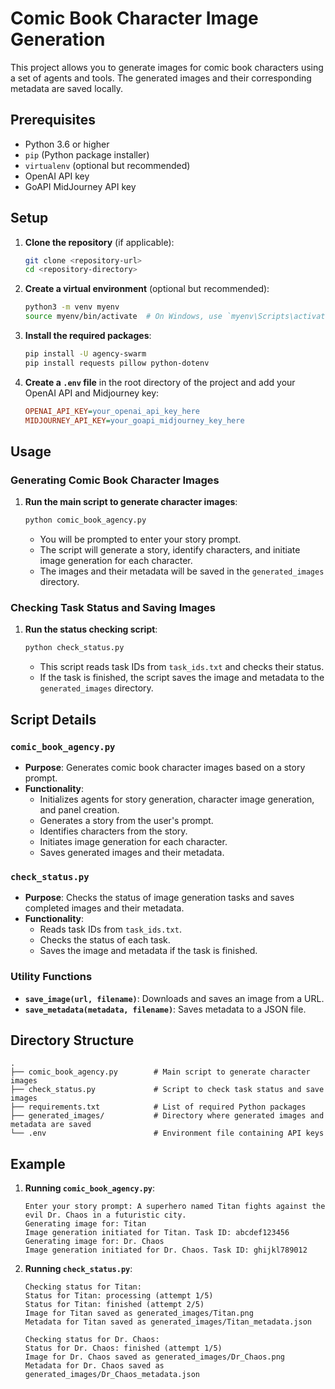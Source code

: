 
# Comic Book Character Image Generation

This project allows you to generate images for comic book characters using a set of agents and tools. The generated images and their corresponding metadata are saved locally.

## Prerequisites

- Python 3.6 or higher
- `pip` (Python package installer)
- `virtualenv` (optional but recommended)
- OpenAI API key
- GoAPI MidJourney API key

## Setup

1. **Clone the repository** (if applicable):
   ```bash
   git clone <repository-url>
   cd <repository-directory>
   ```

2. **Create a virtual environment** (optional but recommended):
   ```bash
   python3 -m venv myenv
   source myenv/bin/activate  # On Windows, use `myenv\Scripts\activate`
   ```

3. **Install the required packages**:
   ```bash
   pip install -U agency-swarm
   pip install requests pillow python-dotenv
   ```

4. **Create a `.env` file** in the root directory of the project and add your OpenAI API and Midjourney key:
   ```ini
   OPENAI_API_KEY=your_openai_api_key_here
   MIDJOURNEY_API_KEY=your_goapi_midjourney_key_here
   ```


## Usage

### Generating Comic Book Character Images

1. **Run the main script to generate character images**:
   ```bash
   python comic_book_agency.py
   ```

   - You will be prompted to enter your story prompt.
   - The script will generate a story, identify characters, and initiate image generation for each character.
   - The images and their metadata will be saved in the `generated_images` directory.

### Checking Task Status and Saving Images

1. **Run the status checking script**:
   ```bash
   python check_status.py
   ```

   - This script reads task IDs from `task_ids.txt` and checks their status.
   - If the task is finished, the script saves the image and metadata to the `generated_images` directory.

## Script Details

### `comic_book_agency.py`

- **Purpose**: Generates comic book character images based on a story prompt.
- **Functionality**:
  - Initializes agents for story generation, character image generation, and panel creation.
  - Generates a story from the user's prompt.
  - Identifies characters from the story.
  - Initiates image generation for each character.
  - Saves generated images and their metadata.

### `check_status.py`

- **Purpose**: Checks the status of image generation tasks and saves completed images and their metadata.
- **Functionality**:
  - Reads task IDs from `task_ids.txt`.
  - Checks the status of each task.
  - Saves the image and metadata if the task is finished.

### Utility Functions

- **`save_image(url, filename)`**: Downloads and saves an image from a URL.
- **`save_metadata(metadata, filename)`**: Saves metadata to a JSON file.

## Directory Structure

```
.
├── comic_book_agency.py        # Main script to generate character images
├── check_status.py             # Script to check task status and save images
├── requirements.txt            # List of required Python packages
├── generated_images/           # Directory where generated images and metadata are saved
└── .env                        # Environment file containing API keys
```

## Example

1. **Running `comic_book_agency.py`**:
   ```
   Enter your story prompt: A superhero named Titan fights against the evil Dr. Chaos in a futuristic city.
   Generating image for: Titan
   Image generation initiated for Titan. Task ID: abcdef123456
   Generating image for: Dr. Chaos
   Image generation initiated for Dr. Chaos. Task ID: ghijkl789012
   ```

2. **Running `check_status.py`**:
   ```
   Checking status for Titan:
   Status for Titan: processing (attempt 1/5)
   Status for Titan: finished (attempt 2/5)
   Image for Titan saved as generated_images/Titan.png
   Metadata for Titan saved as generated_images/Titan_metadata.json
   
   Checking status for Dr. Chaos:
   Status for Dr. Chaos: finished (attempt 1/5)
   Image for Dr. Chaos saved as generated_images/Dr_Chaos.png
   Metadata for Dr. Chaos saved as generated_images/Dr_Chaos_metadata.json
   ```

